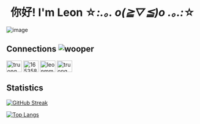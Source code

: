 # <div align="center">你好! I'm Leon ☆*:.｡. o(≧▽≦)o .｡.:*☆</div>

![image](https://user-images.githubusercontent.com/73002754/188301596-f0fc6288-64c5-45f3-90c6-9d98b00b43d5.png)

## Connections ![wooper](https://user-images.githubusercontent.com/73002754/188322550-12cc0f5c-bab9-4419-b3d8-51318b98510f.gif)

<p align="left">
<a href="https://linkedin.com/in/truongmleon" target="blank"><img align="center" src="https://raw.githubusercontent.com/rahuldkjain/github-profile-readme-generator/master/src/images/icons/Social/linked-in-alt.svg" alt="truongmleon" height="30" width="40" /></a>
<a href="https://stackoverflow.com/users/16535849" target="blank"><img align="center" src="https://raw.githubusercontent.com/rahuldkjain/github-profile-readme-generator/master/src/images/icons/Social/stack-overflow.svg" alt="16535849" height="30" width="40" /></a>
<a href="https://instagram.com/leonmmtt" target="blank"><img align="center" src="https://raw.githubusercontent.com/rahuldkjain/github-profile-readme-generator/master/src/images/icons/Social/instagram.svg" alt="leonmmtt" height="30" width="40" /></a>
<a href="https://www.leetcode.com/truongmleon" target="blank"><img align="center" src="https://raw.githubusercontent.com/rahuldkjain/github-profile-readme-generator/master/src/images/icons/Social/leet-code.svg" alt="truongmleon" height="30" width="40" /></a>
</p>

## Statistics 

[![GitHub Streak](https://github-readme-streak-stats.herokuapp.com?user=truongmleon&theme=buefy)](https://git.io/streak-stats)

[![Top Langs](https://github-readme-stats.vercel.app/api/top-langs/?username=truongmleon&layout=compact&theme=buefy)](https://github.com/truongmleon)

